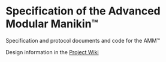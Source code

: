 # Specification of the Advanced Modular Manikin™
Specification and protocol documents and code for the AMM™

Design information in the [Project Wiki](https://github.com/AdvancedModularManikin/specification/wiki)
